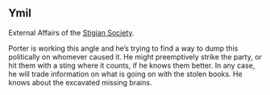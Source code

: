 ## Ymil

External Affairs of the [Stigian Society](/f/the_stigian_society.md).

Porter is working this angle and he’s trying to find a way to dump this politically on whomever caused it. He might preemptively strike the party, or hit them with a sting where it counts, if he knows them better. In any case, he will trade information on what is going on with the stolen books. He knows about the excavated missing brains.